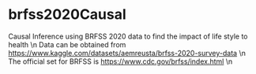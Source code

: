 # brfss2020Causal
Causal Inference using BRFSS 2020 data to find the impact of life style to health \n
Data can be obtained from https://www.kaggle.com/datasets/aemreusta/brfss-2020-survey-data \n
The official set for BRFSS is https://www.cdc.gov/brfss/index.html \n

